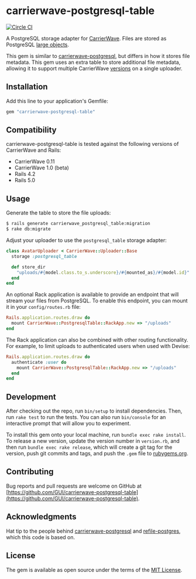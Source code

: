 # carrierwave-postgresql-table

[![Circle CI](https://circleci.com/gh/GUI/carrierwave-postgresql-table.svg?style=svg)](https://circleci.com/gh/GUI/carrierwave-postgresql-table)

A PostgreSQL storage adapter for [CarrierWave](https://github.com/carrierwaveuploader/carrierwave). Files are stored as PostgreSQL [large objects](https://www.postgresql.org/docs/current/static/largeobjects.html).

This gem is similar to [carrierwave-postgresql](https://github.com/diogob/carrierwave-postgresql), but differs in how it stores file metadata. This gem uses an extra table to store additional file metadata, allowing it to support multiple CarrierWave [versions](https://github.com/carrierwaveuploader/carrierwave#adding-versions) on a single uploader.

## Installation

Add this line to your application's Gemfile:

```ruby
gem "carrierwave-postgresql-table"
```

## Compatibility

carrierwave-postgresql-table is tested against the following versions of CarrierWave and Rails:

- CarrierWave 0.11
- CarrierWave 1.0 (beta)
- Rails 4.2
- Rails 5.0

## Usage

Generate the table to store the file uploads:

```sh
$ rails generate carrierwave_postgresql_table:migration
$ rake db:migrate
```

Adjust your uploader to use the `postgresql_table` storage adapter:

```ruby
class AvatarUploader < CarrierWave::Uploader::Base
  storage :postgresql_table

  def store_dir
    "uploads/#{model.class.to_s.underscore}/#{mounted_as}/#{model.id}"
  end
end
```

An optional Rack application is available to provide an endpoint that will stream your files from PostgreSQL. To enable this endpoint, you can mount it in your `config/routes.rb` file:

```ruby
Rails.application.routes.draw do
  mount CarrierWave::PostgresqlTable::RackApp.new => "/uploads"
end
```

The Rack application can also be combined with other routing functionality. For example, to limit uploads to authenticated users when used with Devise:

```ruby
Rails.application.routes.draw do
  authenticate :user do
    mount CarrierWave::PostgresqlTable::RackApp.new => "/uploads"
  end
end
```

## Development

After checking out the repo, run `bin/setup` to install dependencies. Then, run `rake test` to run the tests. You can also run `bin/console` for an interactive prompt that will allow you to experiment.

To install this gem onto your local machine, run `bundle exec rake install`. To release a new version, update the version number in `version.rb`, and then run `bundle exec rake release`, which will create a git tag for the version, push git commits and tags, and push the `.gem` file to [rubygems.org](https://rubygems.org).

## Contributing

Bug reports and pull requests are welcome on GitHub at [https://github.com/GUI/carrierwave-postgresql-table](https://github.com/GUI/carrierwave-postgresql-table).

## Acknowledgments

Hat tip to the people behind [carrierwave-postgresql](https://github.com/diogob/carrierwave-postgresql) and [refile-postgres](https://github.com/krists/refile-postgres), which this code is based on.

## License

The gem is available as open source under the terms of the [MIT License](http://opensource.org/licenses/MIT).
